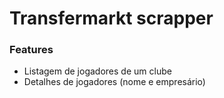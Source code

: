 # Transfermarkt scrapper

### Features

- Listagem de jogadores de um clube
- Detalhes de jogadores (nome e empresário)